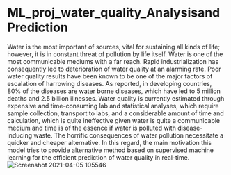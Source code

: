 # ML_proj_water_quality_AnalysisandPrediction

Water is the most important of sources, vital for sustaining all kinds of life; however, it is in constant threat of pollution by life itself. Water is one of the most communicable mediums with a far reach. Rapid industrialization has consequently led to deterioration of water quality at an alarming rate. Poor water quality results have been known to be one of the major factors of escalation of harrowing diseases. As reported, in developing countries, 80% of the diseases are water borne diseases, which have led to 5 million deaths and 2.5 billion illnesses.
Water quality is currently estimated through expensive and time-consuming lab and statistical analyses, which require sample collection, transport to labs, and a considerable amount of time and calculation, which is quite ineffective given water is quite a communicable medium and time is of the essence if water is polluted with disease-inducing waste. The horrific consequences of water pollution necessitate a quicker and cheaper alternative.
In this regard, the main motivation this model tries to provide alternative method based on supervised machine learning for the efficient prediction of water quality in real-time.
![Screenshot 2021-04-05 105546](https://user-images.githubusercontent.com/65457463/113540317-85dc3d80-95fd-11eb-92bd-5b806fca5d01.png)
